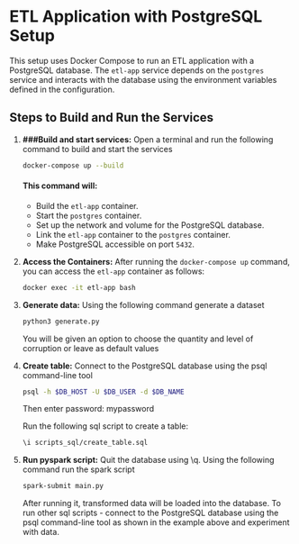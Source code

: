 # ETL Application with PostgreSQL Setup

This setup uses Docker Compose to run an ETL application with a PostgreSQL database. The `etl-app` service depends on the `postgres` service and interacts with the database using the environment variables defined in the configuration.

## Steps to Build and Run the Services

1. **###Build and start services:**
Open a terminal and run the following command to build and start the services

    ```bash
    docker-compose up --build
    ```
    #### This command will:
    - Build the `etl-app` container.
    - Start the `postgres` container.
    - Set up the network and volume for the PostgreSQL database.
    - Link the `etl-app` container to the `postgres` container.
    - Make PostgreSQL accessible on port `5432`.


2. **Access the Containers:**
After running the `docker-compose up` command, you can access the `etl-app` container as follows:

    ```bash
    docker exec -it etl-app bash
    ```

3. **Generate data:**
Using the following command generate a dataset
    ```bash
    python3 generate.py
    ```
    You will be given an option to choose the quantity and level of corruption or leave as default values


4. **Create table:**
Connect to the PostgreSQL database using the psql command-line tool
    ```bash
    psql -h $DB_HOST -U $DB_USER -d $DB_NAME
    ```
    Then enter password: mypassword

    Run the following sql script to create a table:
    ```bash
    \i scripts_sql/create_table.sql
    ```

5. **Run pyspark script:**
    Quit the database using \q.
    Using the following command run the spark script
    ```bash
    spark-submit main.py
    ```
    After running it, transformed data will be loaded into the database.
    To run other sql scripts - connect to the PostgreSQL database using the psql command-line tool 
    as shown in the example above and experiment with data.